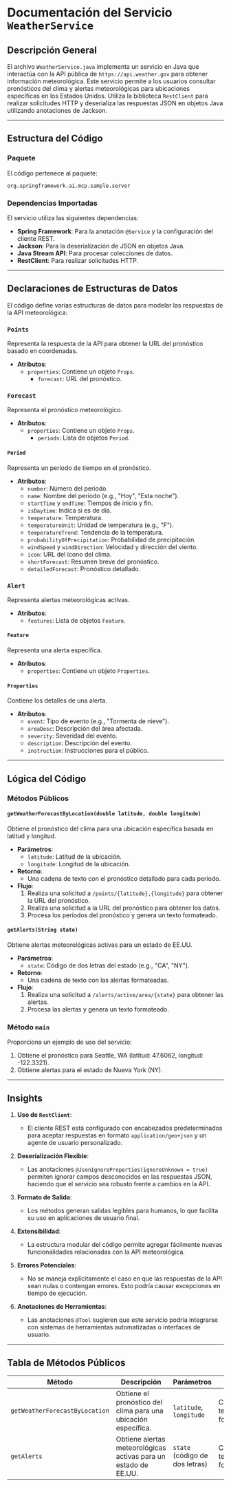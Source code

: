 # Documentación del Servicio `WeatherService`

## Descripción General

El archivo `WeatherService.java` implementa un servicio en Java que interactúa con la API pública de `https://api.weather.gov` para obtener información meteorológica. Este servicio permite a los usuarios consultar pronósticos del clima y alertas meteorológicas para ubicaciones específicas en los Estados Unidos. Utiliza la biblioteca `RestClient` para realizar solicitudes HTTP y deserializa las respuestas JSON en objetos Java utilizando anotaciones de Jackson.

---

## Estructura del Código

### Paquete
El código pertenece al paquete:
```
org.springframework.ai.mcp.sample.server
```

### Dependencias Importadas
El servicio utiliza las siguientes dependencias:
- **Spring Framework**: Para la anotación `@Service` y la configuración del cliente REST.
- **Jackson**: Para la deserialización de JSON en objetos Java.
- **Java Stream API**: Para procesar colecciones de datos.
- **RestClient**: Para realizar solicitudes HTTP.

---

## Declaraciones de Estructuras de Datos

El código define varias estructuras de datos para modelar las respuestas de la API meteorológica:

### `Points`
Representa la respuesta de la API para obtener la URL del pronóstico basado en coordenadas.
- **Atributos**:
  - `properties`: Contiene un objeto `Props`.
    - `forecast`: URL del pronóstico.

### `Forecast`
Representa el pronóstico meteorológico.
- **Atributos**:
  - `properties`: Contiene un objeto `Props`.
    - `periods`: Lista de objetos `Period`.

#### `Period`
Representa un período de tiempo en el pronóstico.
- **Atributos**:
  - `number`: Número del período.
  - `name`: Nombre del período (e.g., "Hoy", "Esta noche").
  - `startTime` y `endTime`: Tiempos de inicio y fin.
  - `isDaytime`: Indica si es de día.
  - `temperature`: Temperatura.
  - `temperatureUnit`: Unidad de temperatura (e.g., "F").
  - `temperatureTrend`: Tendencia de la temperatura.
  - `probabilityOfPrecipitation`: Probabilidad de precipitación.
  - `windSpeed` y `windDirection`: Velocidad y dirección del viento.
  - `icon`: URL del ícono del clima.
  - `shortForecast`: Resumen breve del pronóstico.
  - `detailedForecast`: Pronóstico detallado.

### `Alert`
Representa alertas meteorológicas activas.
- **Atributos**:
  - `features`: Lista de objetos `Feature`.

#### `Feature`
Representa una alerta específica.
- **Atributos**:
  - `properties`: Contiene un objeto `Properties`.

#### `Properties`
Contiene los detalles de una alerta.
- **Atributos**:
  - `event`: Tipo de evento (e.g., "Tormenta de nieve").
  - `areaDesc`: Descripción del área afectada.
  - `severity`: Severidad del evento.
  - `description`: Descripción del evento.
  - `instruction`: Instrucciones para el público.

---

## Lógica del Código

### Métodos Públicos

#### `getWeatherForecastByLocation(double latitude, double longitude)`
Obtiene el pronóstico del clima para una ubicación específica basada en latitud y longitud.

- **Parámetros**:
  - `latitude`: Latitud de la ubicación.
  - `longitude`: Longitud de la ubicación.
- **Retorno**:
  - Una cadena de texto con el pronóstico detallado para cada período.
- **Flujo**:
  1. Realiza una solicitud a `/points/{latitude},{longitude}` para obtener la URL del pronóstico.
  2. Realiza una solicitud a la URL del pronóstico para obtener los datos.
  3. Procesa los períodos del pronóstico y genera un texto formateado.

#### `getAlerts(String state)`
Obtiene alertas meteorológicas activas para un estado de EE.UU.

- **Parámetros**:
  - `state`: Código de dos letras del estado (e.g., "CA", "NY").
- **Retorno**:
  - Una cadena de texto con las alertas formateadas.
- **Flujo**:
  1. Realiza una solicitud a `/alerts/active/area/{state}` para obtener las alertas.
  2. Procesa las alertas y genera un texto formateado.

### Método `main`
Proporciona un ejemplo de uso del servicio:
1. Obtiene el pronóstico para Seattle, WA (latitud: 47.6062, longitud: -122.3321).
2. Obtiene alertas para el estado de Nueva York (NY).

---

## Insights

1. **Uso de `RestClient`**:
   - El cliente REST está configurado con encabezados predeterminados para aceptar respuestas en formato `application/geo+json` y un agente de usuario personalizado.

2. **Deserialización Flexible**:
   - Las anotaciones `@JsonIgnoreProperties(ignoreUnknown = true)` permiten ignorar campos desconocidos en las respuestas JSON, haciendo que el servicio sea robusto frente a cambios en la API.

3. **Formato de Salida**:
   - Los métodos generan salidas legibles para humanos, lo que facilita su uso en aplicaciones de usuario final.

4. **Extensibilidad**:
   - La estructura modular del código permite agregar fácilmente nuevas funcionalidades relacionadas con la API meteorológica.

5. **Errores Potenciales**:
   - No se maneja explícitamente el caso en que las respuestas de la API sean nulas o contengan errores. Esto podría causar excepciones en tiempo de ejecución.

6. **Anotaciones de Herramientas**:
   - Las anotaciones `@Tool` sugieren que este servicio podría integrarse con sistemas de herramientas automatizadas o interfaces de usuario.

---

## Tabla de Métodos Públicos

| Método                              | Descripción                                                                 | Parámetros                          | Retorno                     |
|-------------------------------------|-----------------------------------------------------------------------------|-------------------------------------|-----------------------------|
| `getWeatherForecastByLocation`      | Obtiene el pronóstico del clima para una ubicación específica.              | `latitude`, `longitude`            | Cadena de texto formateada. |
| `getAlerts`                         | Obtiene alertas meteorológicas activas para un estado de EE.UU.            | `state` (código de dos letras)      | Cadena de texto formateada. |

